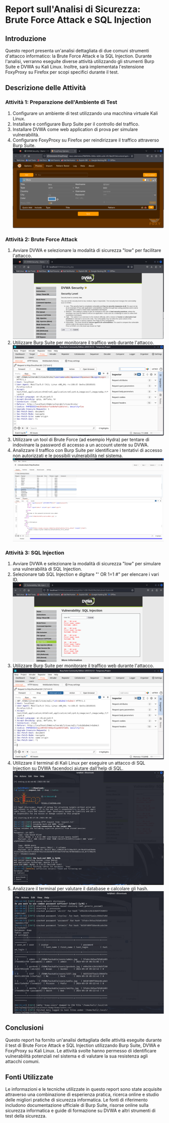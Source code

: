 # Report sull'Analisi di Sicurezza: Brute Force Attack e SQL Injection

## Introduzione
Questo report presenta un'analisi dettagliata di due comuni strumenti d'attacco informatico: la Brute Force Attack e la SQL Injection. Durante l'analisi, verranno eseguite diverse attività utilizzando gli strumenti Burp Suite e DVWA su Kali Linux. Inoltre, sarà implementata l'estensione FoxyProxy su Firefox per scopi specifici durante il test.

## Descrizione delle Attività

### Attività 1: Preparazione dell'Ambiente di Test
1. Configurare un ambiente di test utilizzando una macchina virtuale Kali Linux.
2. Installare e configurare Burp Suite per il controllo del traffico.
3. Installare DVWA come web application di prova per simulare vulnerabilità.
4. Configurare FoxyProxy su Firefox per reindirizzare il traffico attraverso Burp Suite. ![Screenshot di FoxyProxy](screenshot_BruteForce/Screenshot_FoxyProxy.png)

### Attività 2: Brute Force Attack
1. Avviare DVWA e selezionare la modalità di sicurezza "low" per facilitare l'attacco. ![Screenshot di BruteForce](screenshot_BruteForce/Screenshot_sicurezzaDVWA.png)
2. Utilizzare Burp Suite per monitorare il traffico web durante l'attacco.![Screenshot di BruteForce](screenshot_BruteForce/Screenshot_intercetto.png)
3. Utilizzare un tool di Brute Force (ad esempio Hydra) per tentare di indovinare la password di accesso a un account utente su DVWA.
4. Analizzare il traffico con Burp Suite per identificare i tentativi di accesso non autorizzati e le possibili vulnerabilità nel sistema. ![Screenshot di BruteForce](screenshot_BruteForce/Screenshot_analisi.png)

### Attività 3: SQL Injection
1. Avviare DVWA e selezionare la modalità di sicurezza "low" per simulare una vulnerabilità di SQL Injection.
2. Selezionare tab SQL Injection e digitare "' OR 1=1 #" per elencare i vari ID. ![Screenshot di SQLInjection](screenshot_SQLInjection/Screenshot_followingCommand.png)
3. Utilizzare Burp Suite per monitorare il traffico web durante l'attacco. ![Screenshot di SQLInjection](screenshot_SQLInjection/Screenshot_intercetto.png)
4. Utilizzare il terminal di Kali Linux per eseguire un attacco di SQL Injection su DVWA facendoci aiutare dall'help di SQL. ![Screenshot di SQLInjection](screenshot_SQLInjection/Screenshot_databaseDVWA.png)
5. Analizzare il terminal per valutare il database e calcolare gli hash. ![Screenshot di SQLInjection](screenshot_SQLInjection/Screenshot_hash.png)

## Conclusioni
Questo report ha fornito un'analisi dettagliata delle attività eseguite durante il test di Brute Force Attack e SQL Injection utilizzando Burp Suite, DVWA e FoxyProxy su Kali Linux. Le attività svolte hanno permesso di identificare vulnerabilità potenziali nel sistema e di valutare la sua resistenza agli attacchi comuni.

## Fonti Utilizzate
Le informazioni e le tecniche utilizzate in questo report sono state acquisite attraverso una combinazione di esperienza pratica, ricerca online e studio delle migliori pratiche di sicurezza informatica. Le fonti di riferimento includono documentazione ufficiale di Burp Suite, risorse online sulla sicurezza informatica e guide di formazione su DVWA e altri strumenti di test della sicurezza.
